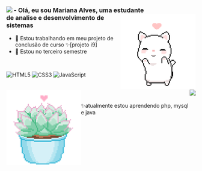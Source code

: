 ### <img src="https://github.com/TheDudeThatCode/TheDudeThatCode/blob/master/Assets/Earth.gif" width="24px"> - Olá, eu sou Mariana Alves, uma estudante <img align="right" alt="cat" src="dancing_cat.gif" height = 200/> <br> de analise e desenvolvimento de sistemas 

- 🔭 Estou trabalhando em meu projeto de conclusão de curso ✨[projeto i9]
- 🌱 Estou no terceiro semestre 
<br>

<!-- Linguagens -->

![HTML5](https://img.shields.io/badge/-HTML5-white?style=for-the-badge&logo=html5&logoColor=E34F26)
![CSS3](https://img.shields.io/badge/-CSS3-white?style=for-the-badge&logo=css3&logoColor=1572B6) 
![JavaScript](https://img.shields.io/badge/-JavaScript-white?style=for-the-badge&logo=javascript&logoColor=F0DB4F)

<!-- GIT -->

<br>
<img align="left" alt="cat" src="plant.gif" height = 200>
<img height = 180 align="right" src="https://github-readme-stats.vercel.app/api/top-langs/?username=ventosincaos&title_color=51B3CD&layout=compact&border_color=E5A1D9&hide_border=false&locale=pt-br" />
 <br><br>
✨atualmente estou aprendendo php, mysql e java

<!-- Para futuras atualizações
![PHP](https://img.shields.io/badge/-PHP-white?style=for-the-badge&logo=php&logoColor=777BB3)
![Java](https://img.shields.io/badge/-JAVA-white?style=for-the-badge&logo=java&logoColor=f89820)
-->
